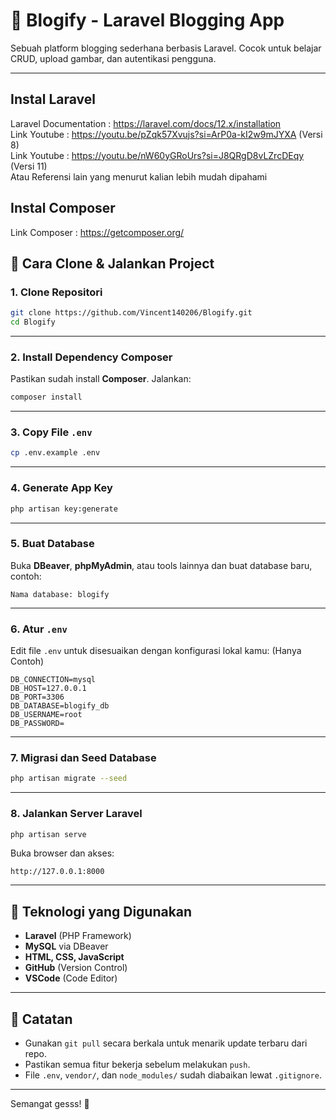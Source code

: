 
# 📘 Blogify - Laravel Blogging App

Sebuah platform blogging sederhana berbasis Laravel. Cocok untuk belajar CRUD, upload gambar, dan autentikasi pengguna.

---
## Instal Laravel
Laravel Documentation : https://laravel.com/docs/12.x/installation  
Link Youtube :  https://youtu.be/pZqk57Xvujs?si=ArP0a-kI2w9mJYXA (Versi 8)  
Link Youtube :  https://youtu.be/nW60yGRoUrs?si=J8QRgD8vLZrcDEqy (Versi 11)  
Atau Referensi lain yang menurut kalian lebih mudah dipahami

## Instal Composer
Link Composer : https://getcomposer.org/  

## 🚀 Cara Clone & Jalankan Project

### 1. Clone Repositori
```bash
git clone https://github.com/Vincent140206/Blogify.git
cd Blogify
```

---

### 2. Install Dependency Composer
Pastikan sudah install **Composer**. Jalankan:
```bash
composer install
```

---

### 3. Copy File `.env`
```bash
cp .env.example .env
```

---

### 4. Generate App Key
```bash
php artisan key:generate
```

---

### 5. Buat Database
Buka **DBeaver**, **phpMyAdmin**, atau tools lainnya dan buat database baru, contoh:

```
Nama database: blogify
```

---

### 6. Atur `.env`
Edit file `.env` untuk disesuaikan dengan konfigurasi lokal kamu:
(Hanya Contoh)
```env
DB_CONNECTION=mysql
DB_HOST=127.0.0.1
DB_PORT=3306
DB_DATABASE=blogify_db
DB_USERNAME=root
DB_PASSWORD=
```

---

### 7. Migrasi dan Seed Database
```bash
php artisan migrate --seed
```

---

### 8. Jalankan Server Laravel
```bash
php artisan serve
```

Buka browser dan akses:
```
http://127.0.0.1:8000
```

---

## 🧰 Teknologi yang Digunakan

- **Laravel** (PHP Framework)
- **MySQL** via DBeaver
- **HTML, CSS, JavaScript**
- **GitHub** (Version Control)
- **VSCode** (Code Editor)

---

## 📌 Catatan

- Gunakan `git pull` secara berkala untuk menarik update terbaru dari repo.
- Pastikan semua fitur bekerja sebelum melakukan `push`.
- File `.env`, `vendor/`, dan `node_modules/` sudah diabaikan lewat `.gitignore`.

---

Semangat gesss! 🚀
